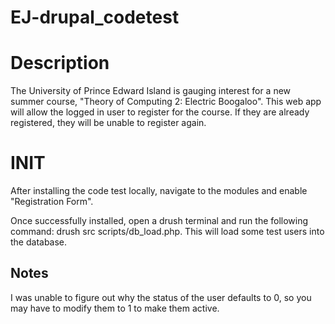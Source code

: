 # EJ-drupal_codetest

# Description
The University of Prince Edward Island is gauging interest for a new summer course, "Theory of Computing 2: Electric Boogaloo". This web app will allow the logged in user to register for the course. If they are already registered, they will be unable to register again.

# INIT
After installing the code test locally, navigate to the modules and enable "Registration Form". 

Once successfully installed, open a drush terminal and run the following command: drush src scripts/db_load.php. This will load some test users into the database. 

## Notes
I was unable to figure out why the status of the user defaults to 0, so you may have to modify them to 1 to make them active.
